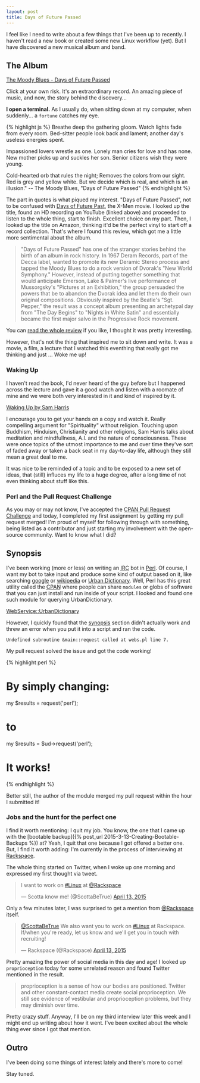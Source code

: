 ```yaml
---
layout: post
title: Days of Future Passed
---
```


I feel like I need to write about a few things that I've been up to recently. I haven't read a new book or created some new Linux workflow (yet). But I have discovered a new musical album and band. 

## The Album 

[The Moody Blues - Days of Future Passed](https://www.youtube.com/watch?v=2y_9hwW1eV0&feature=youtu.be&t=1s)

Click at your own risk. It's an extraordinary record. An amazing piece of music, and now, the story behind the discovery...

<strong>I open a terminal.</strong> As I usually do, when sitting down at my computer, when suddenly... a `fortune` catches my eye. 

{% highlight js %}
Breathe deep the gathering gloom.
Watch lights fade from every room.
Bed-sitter people look back and lament;
another day's useless energies spent.

Impassioned lovers wrestle as one.
Lonely man cries for love and has none.
New mother picks up and suckles her son.
Senior citizens wish they were young.

Cold-hearted orb that rules the night;
Removes the colors from our sight.
Red is grey and yellow white.
But we decide which is real, and which is an illusion."
                -- The Moody Blues, "Days of Future Passed"
{% endhighlight %}

The part in quotes is what piqued my interest. "Days of Future Passed", not to be confused with [Days of Future Past](https://itunes.apple.com/us/movie/x-men-days-of-future-past/id867914892), the X-Men movie. I looked up the title, found an HD recording on YouTube (linked above) and proceeded to listen to the whole thing, start to finish. Excellent choice on my part. Then, I looked up the title on Amazon, thinking it'd be the perfect vinyl to start off a record collection. That's where I found this review, which got me a little more sentimental about the album.

>"Days of Future Passed" has one of the stranger stories behind the birth of an album in rock history. In 1967 Deram Records, part of the Decca label, wanted to promote its new Deramic Stereo process and tapped the Moody Blues to do a rock version of Dvorak's "New World Symphony." However, instead of putting together something that would anticipate Emerson, Lake & Palmer's live performance of Mussorgsky's "Pictures at an Exhibition," the group persuaded the powers that be to abandon the Dvorak idea and let them do their own original compositions. Obviously inspired by the Beatle's "Sgt. Pepper," the result was a concept album presenting an archetypal day from "The Day Begins" to "Nights in White Satin" and essentially became the first major salvo in the Progressive Rock movement.

You can [read the whole review](http://www.amazon.com/gp/customer-reviews/RKBTOZTK6J9LV/ref=cm_cr_pr_rvw_ttl?ie=UTF8&ASIN=B000063J2D) if you like, I thought it was pretty interesting.

However, that's not the thing that inspired me to sit down and write. It was a movie, a film, a lecture that I watched this eventhing that really got me thinking and just ... Woke me up!

### Waking Up

I haven't read the book, I'd never heard of the guy before but I happened across the lecture and gave it a good watch and listen with a roomate of mine and we were both very interested in it and kind of inspired by it.

[Waking Up by Sam Harris](https://vimeo.com/ondemand/wakingup)

I encourage you to get your hands on a copy and watch it. Really compelling argument for "Spirituality" without religion. Touching upon Buddhism, Hinduism, Christianity and other religions, Sam Harris talks about meditation and mindfullness, A.I. and the nature of consciousness. These were once topics of the utmost importance to me and over time they've sort of faded away or taken a back seat in my day-to-day life, although they still mean a great deal to me.

It was nice to be reminded of a topic and to be exposed to a new set of ideas, that (still) influces my life to a huge degree, after a long time of not even thinking about stuff like this.

### Perl and the Pull Request Challenge 

As you may or may not know, I've accepted the [CPAN Pull Request Challenge](http://cpan-prc.org) and today, I completed my first assignment by getting my pull request merged! I'm proud of myself for following through with something, being listed as a contributor and just starting my involvement with the open-source community. Want to know what I did?

## Synopsis

I've been working (more or less) on writing an <abbr title="Internet Relay Chat">IRC</abbr> bot in [Perl](http://perl.org). Of course, I want my bot to take input and produce some kind of output based on it, like searching [google](http://lmgtfy.com/?q=google) or [wikipedia](http://wikipedia.org) or [Urban Dictionary](http://urbandictionary.com). Well, Perl has this great utility called the <abbr title="Comprehensive Perl Archive Network">CPAN</abbr> where people can share `modules` or globs of software that you can just install and run inside of your script. I looked and found one such module for querying UrbanDictionary.

[WebService::UrbanDictionary](https://metacpan.org/pod/WebService::UrbanDictionary)

However, I quickly found that the [synopsis](https://metacpan.org/pod/WebService::UrbanDictionary#SYNOPSIS) section didn't actually work and threw an error when you put it into a script and ran the code.

`Undefined subroutine &main::request called at webs.pl line 7.`

My pull request solved the issue and got the code working!

{% highlight perl %}
# By simply changing:
my $results = request('perl');

# to
my $results = $ud->request('perl');
# It works!
{% endhighlight %}

Better still, the author of the module merged my pull request within the hour I submitted it!

### Jobs and the hunt for the perfect one

I find it worth mentioning: I quit my job. You know, the one that I came up with the [bootable backup]({% post_url 2015-3-13-Creating-Bootable-Backups %}) at? Yeah, I quit that one because I got offered a better one. But, I find it worth adding: I'm currently in the process of interviewing at [Rackspace](http://rackspace.com). 

The whole thing started on Twitter, when I woke up one morning and expressed my first thought via tweet.

<blockquote class="twitter-tweet" lang="en"><p>I want to work on <a href="https://twitter.com/hashtag/Linux?src=hash">#Linux</a> at <a href="https://twitter.com/Rackspace">@Rackspace</a></p>&mdash; Scotta know me! (@ScottaBeTrue) <a href="https://twitter.com/ScottaBeTrue/status/587620046521774080">April 13, 2015</a></blockquote> <script async src="//platform.twitter.com/widgets.js" charset="utf-8"></script>

Only a few minutes later, I was surprised to get a mention from [@Rackspace](https://twitter.com/Rackspace) itself.

<blockquote class="twitter-tweet" lang="en"><p><a href="https://twitter.com/ScottaBeTrue">@ScottaBeTrue</a> We also want you to work on <a href="https://twitter.com/hashtag/Linux?src=hash">#Linux</a> at Rackspace. If/when you&#39;re ready, let us know and we&#39;ll get you in touch with recruiting!</p>&mdash; Rackspace (@Rackspace) <a href="https://twitter.com/Rackspace/status/587621173367713792">April 13, 2015</a></blockquote> <script async src="//platform.twitter.com/widgets.js" charset="utf-8"></script>

Pretty amazing the power of social media in this day and age! I looked up `proprioception` today for some unrelated reason and found Twitter mentioned in the result.

>proprioception is a sense of how our bodies are positioned. Twitter and other constant-contact media create social proprioception. We still see evidence of vestibular and proprioception problems, but they may diminish over time.

Pretty crazy stuff. Anyway, I'll be on my third interview later this week and I might end up writing about how it went. I've been excited about the whole thing ever since I got that mention.

## Outro

I've been doing some things of interest lately and there's more to come! 

Stay tuned.
